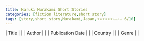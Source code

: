 ```yaml
---
title: Haruki Murakami Short Stories
categories: [fiction literature,short story]
tags: [story,short story,Murakami,Japan,⭐⭐⭐⭐⭐⭐☆☆☆☆ 6/10]
---
```

| Title |  |
| Author |  |
| Publication Date |   |
| Country |  |
| Genre |   |
        